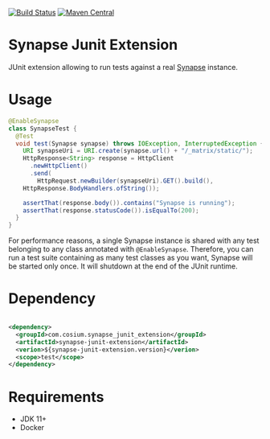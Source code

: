 [![Build Status](https://github.com/Cosium/synapse-junit-extension/actions/workflows/ci.yml/badge.svg)](https://github.com/Cosium/synapse-junit-extension/actions/workflows/ci.yml)
[![Maven Central](https://img.shields.io/maven-central/v/com.cosium.synapse_junit_extension/synapse-junit-extension.svg)](https://search.maven.org/#search%7Cgav%7C1%7Cg%3A%22com.cosium.synapse_junit_extension%22%20AND%20a%3A%22synapse-junit-extension%22)

# Synapse Junit Extension

JUnit extension allowing to run tests against a real [Synapse](https://github.com/matrix-org/synapse) instance.

# Usage

```java
@EnableSynapse
class SynapseTest {
  @Test
  void test(Synapse synapse) throws IOException, InterruptedException {
    URI synapseUri = URI.create(synapse.url() + "/_matrix/static/");
    HttpResponse<String> response = HttpClient
      .newHttpClient()
      .send(
        HttpRequest.newBuilder(synapseUri).GET().build(),
	HttpResponse.BodyHandlers.ofString());

    assertThat(response.body()).contains("Synapse is running");
    assertThat(response.statusCode()).isEqualTo(200);
  }
}
```

For performance reasons, a single Synapse instance is shared with any test belonging to any class annotated
with `@EnableSynapse`. Therefore, you can run a test suite containing as many test classes as you want, Synapse will be started only once. It will shutdown at the end of the JUnit runtime.

# Dependency

```xml

<dependency>
  <groupId>com.cosium.synapse_junit_extension</groupId>
  <artifactId>synapse-junit-extension</artifactId>
  <verion>${synapse-junit-extension.version}</verion>
  <scope>test</scope>
</dependency>
```

# Requirements

* JDK 11+
* Docker
